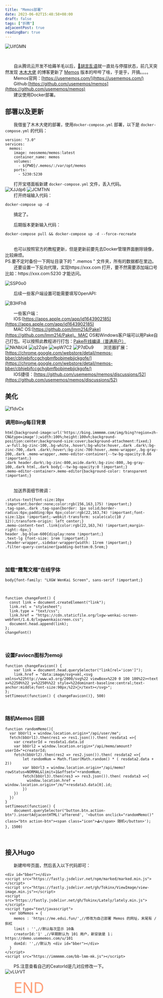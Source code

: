 ```yaml
---
title: "Memos部署"
date: 2023-06-02T15:48:58+08:00
draft: false
tags: ["折腾"]
adjacentPost: true
readingBar: true
---
```


![UifGMN](https://cdn.jsdelivr.net/gh/tosspi/mumu@main/uPic/UifGMN.jpg)

<br>

&emsp;&emsp;自从腾讯云开发不给薅羊毛以后，[🦖胡言乱语](https://imum.me/talk/)就一直处与停摆状态，前几天突然发现 [木木大佬](https://immmmm.com/) 的博客更新了 [Memos](https://usememos.com/) 版本的哔哔了啥，于是乎，开搞。。。。<br>
&emsp;&emsp;Memos官网：[https://usememos.com/](https://usememos.com/)<br>
&emsp;&emsp;Github:[https://github.com/usememos/memos](https://github.com/usememos/memos)<br>
&emsp;&emsp;建议使用Docker部署。<br>
## 部署以及更新
&emsp;&emsp;我借鉴了木木大佬的部署，使用` docker-compose.yml ` 部署，以下是 ` docker-compose.yml ` 的代码：<br>

```
version: "3.0"
services:
  memos:
    image: neosmemo/memos:latest
    container_name: memos
    volumes:
      - ${PWD}/.memos/:/var/opt/memos
    ports:
      - 5230:5230

```
&emsp;&emsp;打开宝塔面板新建 ` docker-compose.yml ` 文件，丢入代码。<br>
![XJJdp6](https://cdn.jsdelivr.net/gh/tosspi/mumu@main/uPic/XJJdp6.png)
![JCMThN](https://cdn.jsdelivr.net/gh/tosspi/mumu@main/uPic/JCMThN.png)
<br>
&emsp;&emsp;打开终端输入代码：<br>
```
docker-compose up -d
```
&emsp;&emsp;搞定了。<br>

&emsp;&emsp;后期版本更新输入代码：<br>

```
docker-compose pull && docker-compose up -d --force-recreate
```
<br>
&emsp;&emsp;也可以按照官方的教程更新，但是更新前要先去Docker管理界面删除镜像，比较麻烦。<br>
PS.要不定时备份一下网址目录下的 " .memos " 文件夹，所有的数据都在里边。
<br>
&emsp;&emsp;还要设置一下反向代理，实现https://xxx.com 打开，要不然需要添加端口号比如：https://xxx.com:5230 才能访问。<br>

![SSP0o0](https://cdn.jsdelivr.net/gh/tosspi/mumu@main/uPic/SSP0o0.png)

&emsp;&emsp;后续一些客户端设置可能需要填写OpenAPI:<br>

![B3HFh8](https://cdn.jsdelivr.net/gh/tosspi/mumu@main/uPic/B3HFh8.png)

&emsp;&emsp;一些客户端：<br>
&emsp;&emsp;IOS:[https://apps.apple.com/app/id1643902185](https://apps.apple.com/app/id1643902185)<br>
&emsp;&emsp;MAC OS:[https://github.com/lmm214/Pake](https://github.com/lmm214/Pake)。MAC OS和Windows客户端可以用Pake自己打包。可以按照此教程进行打包：[Pake在线编译（普通用户）](https://github.com/tw93/Pake/wiki/Online-Compilation-(used-by-ordinary-users))<br>
![NkNbU4](https://cdn.jsdelivr.net/gh/tosspi/mumu@main/uPic/NkNbU4.jpg)
![q2Zqie](https://cdn.jsdelivr.net/gh/tosspi/mumu@main/uPic/q2Zqie.jpg)
![wpW7C2](https://cdn.jsdelivr.net/gh/tosspi/mumu@main/uPic/wpW7C2.jpg)
![P7dDu9](https://cdn.jsdelivr.net/gh/tosspi/mumu@main/uPic/P7dDu9.jpg)
&emsp;&emsp;浏览器扩展：[https://chrome.google.com/webstore/detail/memos-bber/cbhjebjfccgchgbmfbobjmebjjckgofe/](https://chrome.google.com/webstore/detail/memos-bber/cbhjebjfccgchgbmfbobjmebjjckgofe/)<br>
&emsp;&emsp;IOS捷径：[https://github.com/usememos/memos/discussions/52](https://github.com/usememos/memos/discussions/52)<br>

## 美化
![f1dvCx](https://cdn.jsdelivr.net/gh/tosspi/mumu@main/uPic/f1dvCx.png)

### 调用Bing每日背景

```
html{background-image:url('https://bing.immmmm.com/img/bing?region=zh-CN&type=image');width:100%;height:100vh;background-position:center;background-size:cover;background-attachment:fixed;}
.w-full.bg-zinc-100,.bg-white,.hover\:bg-white:hover,.dark .dark\:bg-zinc-700,.dark .dark\:hover\:bg-zinc-700:hover,.memo-wrapper,.bg-gray-200,.dark .memo-wrapper,.memo-editor-container{--tw-bg-opacity:0.66 !important;}
.dark header.dark\:bg-zinc-800,aside.dark\:bg-zinc-800,.bg-gray-100,.dark html,.dark body{--tw-bg-opacity:0 !important;}
.memo-editor-container>.memo-editor{background-color: transparent !important;}
```
<br>
&emsp;&emsp;加送界面细节微调：<br>

```
.status-text{font-size:10px !important;border:none;color:rgb(156,163,175) !important;}
.tag-span,.dark .tag-span{border: 1px solid;border-radius:6px;padding:0px 6px;color:rgb(22,163,74) !important;font-size:12px !important;-webkit-transform: scale(calc(10 / 12));transform-origin: left center;}
.memo-content-text .link{color:rgb(22,163,74) !important;margin-right:-6px;}
header .bg-blue-600{display:none !important;}
.text-lg {font-size: 1rem !important;}
.header-wrapper,.sidebar-wrapper{width: 11rem !important;}
.filter-query-container{padding-bottom:0.5rem;}
```
<br>

### 加载“霞鹜文楷”在线字体

```
body{font-family: "LXGW WenKai Screen", sans-serif !important;}
```
<br>

```
function changeFont() { 
  const link = document.createElement("link");
  link.rel = "stylesheet";
  link.type = "text/css";
  link.href = "https://cdn.staticfile.org/lxgw-wenkai-screen-webfont/1.6.0/lxgwwenkaiscreen.css";
  document.head.append(link);
};
changeFont()
```
<br>

### 设置Faviocn图标为emoji

```
function changeFavicon() { 
    var link = document.head.querySelector("link[rel='icon']");
    link.href = "data:image/svg+xml,<svg xmlns=%22http://www.w3.org/2000/svg%22 viewBox=%220 0 100 100%22><text x=%2250%%22 y=%2250%%22 style=%22dominant-baseline:central;text-anchor:middle;font-size:90px;%22>🦖</text></svg>";
};
setTimeout(function() { changeFavicon()}, 500)

```
<br>

### 随机Memos 回顾

```
function randomMemo(){
  var bbUrl1 = window.location.origin+"/api/user/me";
  fetch(bbUrl1).then(res1 => res1.json()).then( resdata1 =>{
    var creatorId = resdata1.data.id
    var bbUrl2 = window.location.origin+"/api/memo/amount?userId="+creatorId;
    fetch(bbUrl2).then(res2 => res2.json()).then( resdata2 =>{
        let randomNum = Math.floor(Math.random() * ( resdata2.data + 2))
        var bbUrl3 = window.location.origin+"/api/memo?rowStatus=NORMAL&limit=1&offset="+randomNum;
        fetch(bbUrl3).then(res3 => res3.json()).then( resdata3 =>{
          window.location.href =  window.location.origin+"/m/"+resdata3.data[0].id;
        })
    })
  })
}
setTimeout(function() { 
    document.querySelector("button.btn.action-btn").insertAdjacentHTML('afterend', '<button onclick="randomMemo()" class="btn action-btn"><span class="icon">⛳️</span> 随机</button>');
}, 1500)

```
<br>

## 接入Hugo

&emsp;&emsp;新建哔哔页面，然后丢入以下代码即可：

```
<div id="bber"></div>
<script src="https://fastly.jsdelivr.net/npm/marked/marked.min.js"></script>
<script src="https://fastly.jsdelivr.net/gh/Tokinx/ViewImage/view-image.min.js"></script>
<script src="https://fastly.jsdelivr.net/gh/Tokinx/Lately/lately.min.js"></script>
<script type="text/javascript">
  var bbMemos = {
    memos : 'https://me.edui.fun/',//修改为自己部署 Memos 的网址，末尾有 / 斜杠
    limit : '',//默认每次显示 10条
    creatorId:'1' ,//早期默认为 101 用户，新安装是 1； https://demo.usememos.com/u/101
    domId: '',//默认为 <div id="bber"></div>
  }
</script>
<script src="https://immmmm.com/bb-lmm-mk.js"></script>

```

&emsp;&emsp;PS.注意查看自己的CeatorId是几对应修改一下。<br>
![vLUrVT](https://cdn.jsdelivr.net/gh/tosspi/mumu@main/uPic/vLUrVT.png)


&emsp;&emsp;<font size=10 color=#ffa07a>END</font>
